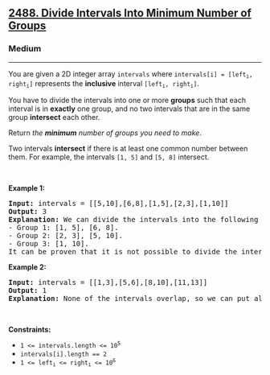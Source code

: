 <h2><a href="https://leetcode.com/problems/divide-intervals-into-minimum-number-of-groups/description/">2488. Divide Intervals Into Minimum Number of Groups</a></h2><h3>Medium</h3><hr><p>You are given a 2D integer array <code>intervals</code> where <code>intervals[i] = [left<sub>i</sub>, right<sub>i</sub>]</code> represents the <strong>inclusive</strong> interval <code>[left<sub>i</sub>, right<sub>i</sub>]</code>.</p>

<p>You have to divide the intervals into one or more <strong>groups</strong> such that each interval is in <strong>exactly</strong> one group, and no two intervals that are in the same group <strong>intersect</strong> each other.</p>

<p>Return <em>the <strong>minimum</strong> number of groups you need to make</em>.</p>

<p>Two intervals <strong>intersect</strong> if there is at least one common number between them. For example, the intervals <code>[1, 5]</code> and <code>[5, 8]</code> intersect.</p>

<p>&nbsp;</p>
<p><strong class="example">Example 1:</strong></p>

<pre>
<strong>Input:</strong> intervals = [[5,10],[6,8],[1,5],[2,3],[1,10]]
<strong>Output:</strong> 3
<strong>Explanation:</strong> We can divide the intervals into the following groups:
- Group 1: [1, 5], [6, 8].
- Group 2: [2, 3], [5, 10].
- Group 3: [1, 10].
It can be proven that it is not possible to divide the intervals into fewer than 3 groups.
</pre>

<p><strong class="example">Example 2:</strong></p>

<pre>
<strong>Input:</strong> intervals = [[1,3],[5,6],[8,10],[11,13]]
<strong>Output:</strong> 1
<strong>Explanation:</strong> None of the intervals overlap, so we can put all of them in one group.
</pre>

<p>&nbsp;</p>
<p><strong>Constraints:</strong></p>

<ul>
	<li><code>1 &lt;= intervals.length &lt;= 10<sup>5</sup></code></li>
	<li><code>intervals[i].length == 2</code></li>
	<li><code>1 &lt;= left<sub>i</sub> &lt;= right<sub>i</sub> &lt;= 10<sup>6</sup></code></li>
</ul>
